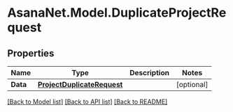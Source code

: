 # AsanaNet.Model.DuplicateProjectRequest

## Properties

Name | Type | Description | Notes
------------ | ------------- | ------------- | -------------
**Data** | [**ProjectDuplicateRequest**](ProjectDuplicateRequest.md) |  | [optional] 

[[Back to Model list]](../README.md#documentation-for-models) [[Back to API list]](../README.md#documentation-for-api-endpoints) [[Back to README]](../README.md)

